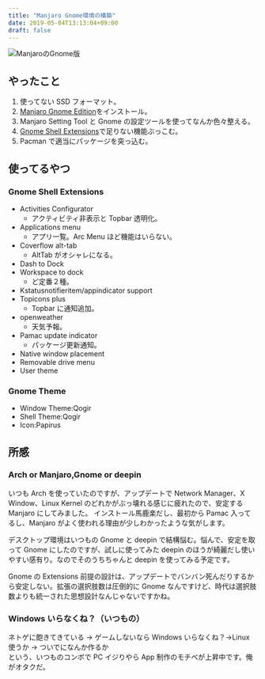 ```yaml
---
title: "Manjaro Gnome環境の構築"
date: 2019-05-04T13:13:04+09:00
draft: false
---
```


![ManjaroのGnome版](/images/manjaro-gnome.png)

## やったこと

1. 使ってない SSD フォーマット。
2. [Manjaro Gnome Edition](https://manjaro.org/download/gnome/)をインストール。
3. Manjaro Setting Tool と Gnome の設定ツールを使ってなんか色々整える。
4. [Gnome Shell Extensions](https://extensions.gnome.org/)で足りない機能ぶっこむ。
5. Pacman で適当にパッケージを突っ込む。

## 使ってるやつ

### Gnome Shell Extensions

- Activities Configurator
  - アクティビティ非表示と Topbar 透明化。
- Applications menu
  - アプリ一覧。Arc Menu ほど機能はいらない。
- Coverflow alt-tab
  - AltTab がオシャレになる。
- Dash to Dock
- Workspace to dock
  - ど定番２種。
- Kstatusnotifieritem/appindicator support
- Topicons plus
  - Topbar に通知追加。
- openweather
  - 天気予報。
- Pamac update indicator
  - パッケージ更新通知。
- Native window placement
- Removable drive menu
- User theme

### Gnome Theme

- Window Theme:Qogir
- Shell Theme:Qogir
- Icon:Papirus

## 所感

### Arch or Manjaro,Gnome or deepin

いつも Arch を使っていたのですが、アップデートで Network Manager、X Window、Linux Kernel のどれかがぶっ壊れる感じに疲れたので、安定する Manjaro にしてみました。
インストール馬鹿楽だし、最初から Pamac 入ってるし、Manjaro がよく使われる理由が少しわかったような気がします。

デスクトップ環境はいつもの Gnome と deepin で結構悩む。悩んで、安定を取って Gnome にしたのですが、試しに使ってみた deepin のほうが綺麗だし使いやすい感有り。なのでそのうちちゃんと deepin を使ってみる予定です。

Gnome の Extensions 前提の設計は、アップデートでバンバン死んだりするから安定しない。拡張の選択肢数は圧倒的に Gnome なんですけど、時代は選択肢数よりも統一された思想設計なんじゃないですかね。

### Windows いらなくね？（いつもの）

ネトゲに飽きてきている → ゲームしないなら Windows いらなくね？→Linux 使うか → ついでになんか作るか  
という、いつものコンボで PC イジりやら App 制作のモチベが上昇中です。俺がオタクだ。
